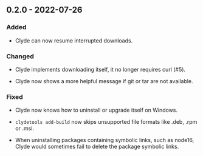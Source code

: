 ## 0.2.0 - 2022-07-26

### Added

- Clyde can now resume interrupted downloads.

### Changed

- Clyde implements downloading itself, it no longer requires curl (#5).

- Clyde now shows a more helpful message if git or tar are not available.

### Fixed

- Clyde now knows how to uninstall or upgrade itself on Windows.

- `clydetools add-build` now skips unsupported file formats like .deb, .rpm or .msi.

- When uninstalling packages containing symbolic links, such as node16, Clyde would sometimes fail to delete the package symbolic links.
